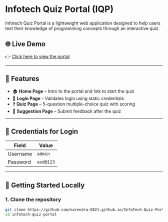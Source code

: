 # Infotech Quiz Portal (IQP)

Infotech Quiz Portal is a lightweight web application designed to help users test their knowledge of programming concepts through an interactive quiz.

## 🌐 Live Demo

👉 [Click here to view the portal](https://narendra-0821.github.io/InfoTech-Quiz-Portal/)  


---

## 📁 Features

- 🏠 **Home Page** – Intro to the portal and link to start the quiz
- 🔐 **Login Page** – Validates login using static credentials
- ❓ **Quiz Page** – 5-question multiple-choice quiz with scoring
- 💬 **Suggestion Page** – Submit feedback after the quiz

---

## 🧪 Credentials for Login

| Field     | Value      |
|-----------|------------|
| Username  | `admin`    |
| Password  | `asd@123`  |

---

## 🚀 Getting Started Locally

### 1. Clone the repository

```bash
git clone https://github.com/narendra-0821.github.io/InfoTech-Quiz-Portal.git
cd infotech-quiz-portal
